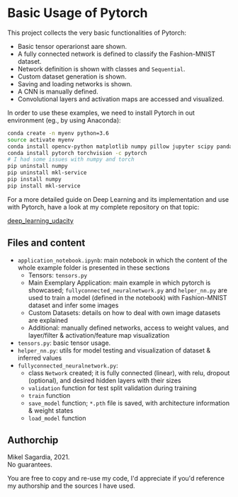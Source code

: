 # Basic Usage of Pytorch

This project collects the very basic functionalities of Pytorch:

- Basic tensor operarionst aare shown.
- A fully connected network is defined to classify the Fashion-MNIST dataset.
- Network definition is shown with classes and `Sequential`.
- Custom dataset generation is shown.
- Saving and loading networks is shown.
- A CNN is manually defined.
- Convolutional layers and activation maps are accessed and visualized.

In order to use these examples, we need to install Pytorch in out environment (eg., by using Anaconda):

```bash
conda create -n myenv python=3.6
source activate myenv
conda install opencv-python matplotlib numpy pillow jupyter scipy pandas
conda install pytorch torchvision -c pytorch
# I had some issues with numpy and torch
pip uninstall numpy
pip uninstall mkl-service
pip install numpy
pip install mkl-service
```

For a more detailed guide on Deep Learning and its implementation and use with Pytorch, have a look at my complete repository on that topic:

[deep_learning_udacity](https://github.com/mxagar/deep_learning_udacity)

## Files and content

- `application_notebook.ipynb`: main notebook in which the content of the whole example folder is presented in these sections
    - Tensors: `tensors.py`
    - Main Exemplary Application: main example in which pytorch is showcased; `fullyconnected_neuralnetwork.py` and `helper_nn.py` are used to train a model (defined in the notebook) with Fashion-MNIST dataset and infer some images
    - Custom Datasets: details on how to deal with own image datasets are explained
    - Additional: manually defined networks, access to weight values, and layer/filter & activation/feature map visualization
- `tensors.py`: basic tensor usage.
- `helper_nn.py`: utils for model testing and visualization of dataset & inferred values
- `fullyconnected_neuralnetwork.py`: 
    - class `Network` created; it is fully connected (linear), with relu, dropout (optional), and desired hidden layers with their sizes
    - `validation` function for test split validation during training
    - `train` function
    - `save_model` function; `*.pth` file is saved, with architecture information & weight states
    - `load_model` function

## Authorchip

Mikel Sagardia, 2021.  
No guarantees.

You are free to copy and re-use my code, I'd appreciate if you'd reference my authorship and the sources I have used.